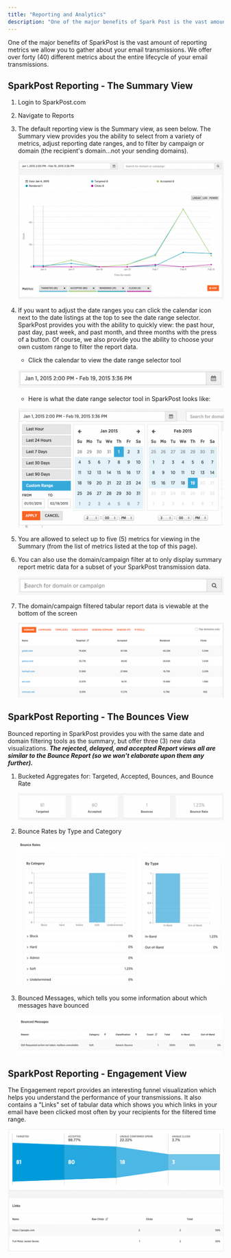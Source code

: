 ```yaml
---
title: "Reporting and Analytics"
description: "One of the major benefits of Spark Post is the vast amount of reporting metrics we allow you to gather about your email transmissions We offer over forty 40 different metrics about the entire lifecycle of your email transmissions Spark Post Reporting The Summary View Login to Spark Post com..."
---
```


One of the major benefits of SparkPost is the vast amount of reporting metrics we allow you to gather about your email transmissions. We offer over forty (40) different metrics about the entire lifecycle of your email transmissions.

## SparkPost Reporting - The Summary View

1. Login to SparkPost.com
1. Navigate to Reports
1. The default reporting view is the Summary view, as seen below. The Summary view provides you the ability to select from a variety of metrics, adjust reporting date ranges, and to filter by campaign or domain (the recipient's domain...not your sending domains).

    ![The summary report view in SparkPost](media/reporting-and-analytics/the-summary-report-view-in-sparkpost.png)

1. If you want to adjust the date ranges you can click the calendar icon next to the date listings at the top to see the date range selector. SparkPost provides you with the ability to quickly view: the past hour, past day, past week, and past month, and three months with the press of a button. Of course, we also provide you the ability to choose your own custom range to filter the report data.

    - Click the calendar to view the date range selector tool

    ![Date Range Selector in SparkPost](media/reporting-and-analytics/date-range-selector-in-sparkpost.png)

    - Here is what the date range selector tool in SparkPost looks like:

    ![Date Range Selector Tool in SparkPost](media/reporting-and-analytics/date-range-selector-tool-in-sparkpost.png)

1. You are allowed to select up to five (5) metrics for viewing in the Summary (from the list of metrics listed at the top of this page).
1. You can also use the domain/campaign filter at to only display summary report metric data for a subset of your SparkPost transmission data.

    ![Filter by domain or campaign tool in SparkPost](media/reporting-and-analytics/filter-by-domain-or-campaign-tool-in-sparkpost.png)

1. The domain/campaign filtered tabular report data is viewable at the bottom of the screen

    ![Domain-Campaign Tabular Report Data Filtered in SparkPost](media/reporting-and-analytics/domains-campaign-filtering-data-by-domain.png)

## SparkPost Reporting - The Bounces View

Bounced reporting in SparkPost provides you with the same date and domain filtering tools as the summary, but offer three (3) new data visualizations. ***The rejected, delayed, and accepted Report views all are similar to the Bounce Report (so we won't elaborate upon them any further).***

1. Bucketed Aggregates for: Targeted, Accepted, Bounces, and Bounce Rate

    ![Bounce report aggregate data buckets](media/reporting-and-analytics/bounce-report-aggregate-data-buckets.png)

1. Bounce Rates by Type and Category

    ![bounce rates by category and type](media/reporting-and-analytics/bounce-rates-by-category-and-type.png)
1. Bounced Messages, which tells you some information about which messages have bounced

    ![](media/reporting-and-analytics/screenshot202015-02-1920160531.png)

## SparkPost Reporting - Engagement View

The Engagement report provides an interesting funnel visualization which helps you understand the performance of your transmissions. It also contains a "Links" set of tabular data which shows you which links in your email have been clicked most often by your recipients for the filtered time range.

![](media/reporting-and-analytics/screenshot202015-02-1920161122.png)
